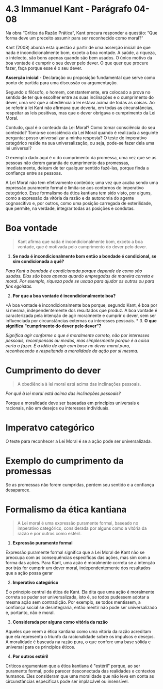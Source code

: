 # 4.3 Immanuel Kant - Parágrafo 04-08

Na obra “Crítica da Razão Prática”, Kant procura responder a questão: “Que forma deve um preceito assumir para ser reconhecido como moral?”

Kant (2008) aborda esta questão a partir de uma asserção inicial de que nada é incondicionalmente bom, exceto a boa vontade. A saúde, a riqueza, o intelecto, são bons apenas quando são bem usados. O único motivo da boa vontade é cumprir o seu dever pelo dever. O que quer que procure fazer, faça porque esse é o seu dever.

**Asserção inicial** - Declaração ou proposição fundamental que serve como ponto de partida para uma discussão ou argumentação.


Segundo o filósofo, o homem, constantemente, era colocado a prova no sentido de ter que escolher entre as suas inclinações e o cumprimento do dever, uma vez que a obediência à lei estava acima de todas as coisas. Ao se referir à lei Kant não afirmava que deveria, em todas as circunstâncias, respeitar as leis positivas, mas que o dever obrigava o cumprimento da Lei Moral.

Contudo, qual é o conteúdo da Lei Moral? Como tomar consciência do seu conteúdo? Toma-se consciência da Lei Moral quando é realizada a seguinte pergunta: posso universalizar a minha resposta? O teste do imperativo categórico reside na sua universalização, ou seja, pode-se fazer dela uma lei universal?

O exemplo dado aqui é o do cumprimento da promessa, uma vez que se as pessoas não derem garantia de cumprimento das promessas, imediatamente, deixam de ter qualquer sentido fazê-las, porque finda a confiança entre as pessoas.

A Lei Moral não tem efetivamente conteúdo; uma vez que acaba sendo uma expressão puramente formal e limita-se aos contornos do imperativo categórico. Esse formalismo da ética kantiana tem sido visto, por alguns, como a expressão da vitória da razão e da autonomia do agente cognoscitivo e, por outros, como uma posição carregada de esterilidade, que permite, na verdade, integrar todas as posições e condutas.

# Boa vontade

> Kant afirma que nada é incondicionalmente bom, exceto a boa vontade, que é motivada pelo cumprimento do dever pelo dever.

1. **Se nada é incondicionalmente bom então a bondade é condicional, se sim condicionada a quê?**

*Para Kant a bondade é condicionada porque depende de como são usadas. Elas são boas apenas quando empregadas de maneira correta e moral. Por exemplo, riqueza pode se usada para ajudar os outros ou para fins egoístas.*

2. **Por que a boa vontade é incondicionalmente boa?**

*A boa vontade é incondicionalmente boa porque, segundo Kant, é boa por si mesma, independentemente dos resultados que produz. A boa vontade é caracterizada pela intenção de agir moralmente e cumprir o dever, sem ser influenciada por circunstâncias externas ou interesses pessoais.
*
3. **O que significa "cumprimento do dever pelo dever"?**

*Significa agir conforme o que é moralmente correto, não por interesses pessoais, recompensas ou medos, mas simplesmente porque é a coisa certa a fazer. É a idéia de agir com base no dever moral puro, reconhecendo e respeitando a moralidade da ação por si mesma.*

# Cumprimento do dever

> A obediência à lei moral está acima das inclinações pessoais.

*Por quê à lei moral está acima das inclinações pessoais?*

Porque a moralidade deve ser baseadas em princípios universais e racionais, não em desejos ou interesses individuais.

# Imperatvo categórico

O teste para reconhecer a Lei Moral é se a ação pode ser universalizada.

# Exemplo do cumprimento da promessas

Se as promessas não forem cumpridas, perdem seu sentido e a confiança desaparece.

# Formalismo da ética kantiana

> A Lei moral é uma expressão puramente formal, baseado no imperativo categórico, considerada por alguns como a vitória da razão e por outros como estéril.

1. **Expressão puramente formal**

Expressão puramente formal significa que a Lei Moral de Kant não se preocupa com as consequências específicas das ações, mas sim com a forma das ações. Para Kant, uma ação é moralmente correta se a intenção por trás for cumprir um dever moral, independentemente dos resultados que a ação possa gerar

2. **Imperativo categórico**

É o princípio central da ética de Kant. Ela dita que uma ação é moralmente correta se puder ser universalizada, isto é, se todos pudessem adotar a mesma ação sem contradição. Por exemplo, se todos mentissem, a confiança social se desintegraria, então mentir não pode ser universalizado e, portanto, não é moral.

3. **Considerada por alguns como vitória da razão**


Aqueles que veem a ética kantiana como uma vitória da razão acreditam que ela representa o triunfo da racionalidade sobre os impulsos e desejos. A moralidade é baseada na razão pura, o que confere uma base sólida e universal para os princípios éticos.

4. **Por outros estéril**

Críticos argumentam que a ética kantiana é "estéril" porque, ao ser puramente formal, pode parecer desconectada das realidades e contextos humanos. Eles consideram que uma moralidade que não leva em conta as circunstâncias específicas pode ser implacável ou insensível.
